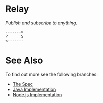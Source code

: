 Relay
=====

_Publish and subscribe to anything._

    ------->
    P      S 
    <-------  

See Also
========

To find out more see the following branches:

* [The Spec](https://github.com/aogriffiths/relay/tree/spec-master) 
* [Java Implementation](https://github.com/aogriffiths/relay/tree/java-master) 
* [Node.js Implementation](https://github.com/aogriffiths/relay/tree/nodejs-master) 

